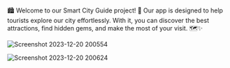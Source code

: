 🏙️ Welcome to our Smart City Guide project! 📱 
Our app is designed to help tourists explore our city effortlessly.
With it, you can discover the best attractions, 
find hidden gems, and make the most of your visit. 🗺️✨


![Screenshot 2023-12-20 200554](https://github.com/padmapriyanka25/smart-city-guide-prj-code/assets/141168800/18406509-c09d-4347-af4c-169f86d6d0dc)


![Screenshot 2023-12-20 200624](https://github.com/padmapriyanka25/smart-city-guide-prj-code/assets/141168800/c4a6b6c4-7ff5-4c36-9163-8aff3358aaaf)


